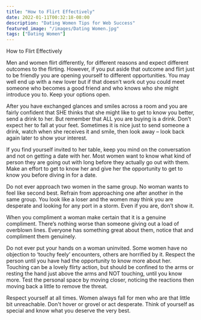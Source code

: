 ```yaml
---
title: "How to Flirt Effectively"
date: 2022-01-11T00:32:18-08:00
description: "Dating Women Tips for Web Success"
featured_image: "/images/Dating Women.jpg"
tags: ["Dating Women"]
---
```


How to Flirt Effectively


Men and women flirt differently, for different reasons and expect different outcomes to the flirting. However, if you put aside that outcome and flirt just to be friendly you are opening yourself to different opportunities. You may well end up with a new lover but if that doesn’t work out you could meet someone who becomes a good friend and who knows who she might introduce you to. Keep your options open.

After you have exchanged glances and smiles across a room and you are fairly confident that SHE thinks that she might like to get to know you better, send a drink to her. But remember that ALL you are buying is a drink. Don’t expect her to fall at your feet. Sometimes it is nice just to send someone a drink, watch when she receives it and smile, then look away – look back again later to show your interest.

If you find yourself invited to her table, keep you mind on the conversation and not on getting a date with her. Most women want to know what kind of person they are going out with long before they actually go out with them. Make an effort to get to know her and give her the opportunity to get to know you before diving in for a date.

Do not ever approach two women in the same group. No woman wants to feel like second best. Refrain from approaching one after another in the same group. You look like a loser and the women may think you are desperate and looking for any port in a storm. Even if you are, don’t show it.

When you compliment a woman make certain that it is a genuine compliment. There’s nothing worse than someone giving out a load of overblown lines. Everyone has something great about them, notice that and compliment them genuinely.

Do not ever put your hands on a woman uninvited. Some women have no objection to ‘touchy feely’ encounters, others are horrified by it. Respect the person until you have had the opportunity to know more about her. Touching can be a lovely flirty action, but should be confined to the arms or resting the hand just above the arms and NOT touching, until you know more. Test the personal space by moving closer, noticing the reactions then moving back a little to remove the threat. 

Respect yourself at all times. Women always fall for men who are that little bit unreachable. Don't hover or grovel or act desperate. Think of yourself as special and know what you deserve the very best. 


